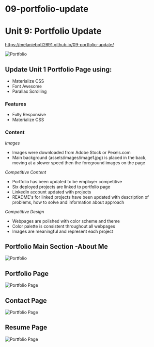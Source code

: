 # 09-portfolio-update

# Unit 9: Portfolio Update

 https://melaniebott2691.github.io/09-portfolio-update/

![Portfolio](/assets/images/screenshot.png)


## Update Unit 1 Portfolio Page using:

* Materialize CSS
* Font Awesome
* Parallax Scrolling

### **Features**
- Fully Responsive
- Materialize CSS

### **Content**

*Images*
- Images were downloaded from Adobe Stock or Pexels.com
- Main background (assets/images/image1.jpg) is placed in the back, moving at a slower speed then the foreground images on the page

*Competitive Content*
- Portfolio has been updated to be employer competitive
- Six deployed projects are linked to portfolio page
- LinkedIn account updated with projects
- README's for linked projects have been updated with description of problems, how to solve and information about approach

*Competitive Design*
- Webpages are polished with color scheme and theme
- Color palette is consistent throughout all webpages
- Images are meaningful and represent each project

## Portfolio Main Section -About Me
![Portfolio](/assets/images/portfoliowebpage.png)


## Portfolio Page
![Portfolio Page](/assets/images/portfoliopage.png)


## Contact Page
![Portfolio Page](/assets/images/contactpage.png)


## Resume Page
![Portfolio Page](/assets/images/resumepage.png)


